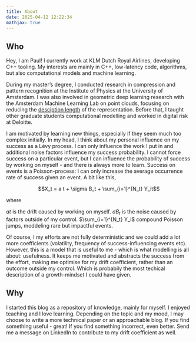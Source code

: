 ```yaml
---
title: About
date: 2025-04-12 12:22:34
mathjax: true
---
```



## Who

Hey, I am Paul! I currently work at KLM Dutch Royal Airlines, developing C++ tooling. My interests are mainly in C++, low-latency code, algorithms, but also computational models and machine learning.

During my master’s degree, I conducted research in compression and pattern recognition at the Institute of Physics at the University of Amsterdam. I was also involved in geometric deep learning research with the Amsterdam Machine Learning Lab on point clouds, focusing on reducing the [desciption length](https://en.wikipedia.org/wiki/Minimum_description_length) of the representation. Before that, I taught other graduate students computational modelling and worked in digital risk at Deloitte.

I am motivated by learning new things, especially if they seem much too complex initially. In my head, I think about my personal influence on my success as a Lévy process. I can only influence the work I put in and additional noise factors influence my success probability. I cannot force success on a particular event, but I can influence the probability of success by working on myself - and there is always more to learn. Success on events is a Poisson-process: I can only increase the average occurrence rate of success given an event. A bit like this,

$$X_t = a t + \sigma B_t + \sum_{i=1}^{N_t} Y_it$$

where

$a t$ is the drift caused by working on myself.
$\sigma B_t$ is the noise caused by factors outside of my control.
$\sum_{i=1}^{N_t} Y_i$ compound Poisson jumps, moddeling rare but impactful events.


Of course, I my efforts are not fully deterministic and we could add a lot more coefficients (volatility, frequency of success-influencing events etc). However, this is a model that is useful to me - which is what modelling is all about: usefulness. It keeps me motivated and abstracts the success from the effort, making me optimise for my drift coefficient, rather than an outcome outside my control. Which is probabily the most techical description of a growth-mindset I could have given.

## Why

I started this blog as a repository of knowledge, mainly for myself. I enjoyed teaching and I love learning. Depending on the topic and my mood, I may choose to write a more technical paper or an approachable blog. If you find something useful - great! If you find something incorrect, even better. Send me a message on LinkedIn to contribute to my drift coefficient as well.